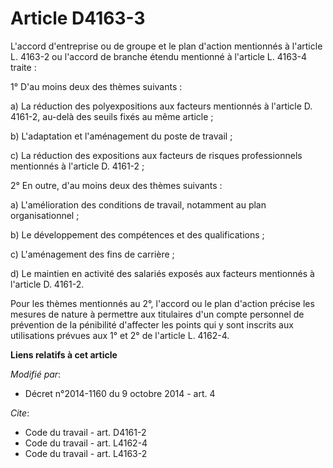 # Article D4163-3

L'accord d'entreprise ou de groupe et le plan d'action mentionnés à l'article L. 4163-2 ou l'accord de branche étendu
mentionné à l'article L. 4163-4 traite : 

1° D'au moins deux des thèmes suivants : 

a) La réduction des polyexpositions aux facteurs mentionnés à l'article D. 4161-2, au-delà des seuils fixés au même
article ; 

b) L'adaptation et l'aménagement du poste de travail ; 

c) La réduction des expositions aux facteurs de risques professionnels mentionnés à l'article D. 4161-2 ; 

2° En outre, d'au moins deux des thèmes suivants : 

a) L'amélioration des conditions de travail, notamment au plan organisationnel ; 

b) Le développement des compétences et des qualifications ; 

c) L'aménagement des fins de carrière ; 

d) Le maintien en activité des salariés exposés aux facteurs mentionnés à l'article D. 4161-2. 

Pour les thèmes mentionnés au 2°, l'accord ou le plan d'action précise les mesures de nature à permettre aux titulaires d'un
compte personnel de prévention de la pénibilité d'affecter les points qui y sont inscrits aux utilisations prévues aux 1° et
2° de l'article L. 4162-4.

**Liens relatifs à cet article**

_Modifié par_:

  - Décret n°2014-1160 du 9 octobre 2014 - art. 4

_Cite_:

  - Code du travail - art. D4161-2
  - Code du travail - art. L4162-4
  - Code du travail - art. L4163-2
